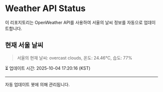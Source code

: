 
# Weather API Status

이 리포지토리는 OpenWeather API를 사용하여 서울의 날씨 정보를 자동으로 업데이트합니다.

## 현재 서울 날씨
> 서울의 현재 날씨: overcast clouds, 온도: 24.46°C, 습도: 77%

⏳ 업데이트 시간: 2025-10-04 17:20:16 (KST)

---
자동 업데이트 봇에 의해 관리됩니다.
